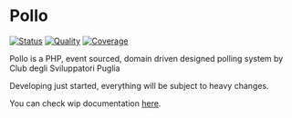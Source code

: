 Pollo
=====
[![Status](https://travis-ci.org/cdspuglia/pollo.svg?branch=master)](https://travis-ci.org/cdspuglia/pollo)
[![Quality](https://scrutinizer-ci.com/g/cdspuglia/pollo/badges/quality-score.png?b=master)](https://scrutinizer-ci.com/g/cdspuglia/pollo/)
[![Coverage](https://scrutinizer-ci.com/g/cdspuglia/pollo/badges/coverage.png?b=master)](https://scrutinizer-ci.com/g/cdspuglia/pollo/)

Pollo is a PHP, event sourced, domain driven designed polling system by Club degli Sviluppatori Puglia

Developing just started, everything will be subject to heavy changes.

You can check wip documentation [here](http://cdspuglia.github.io/pollo).
